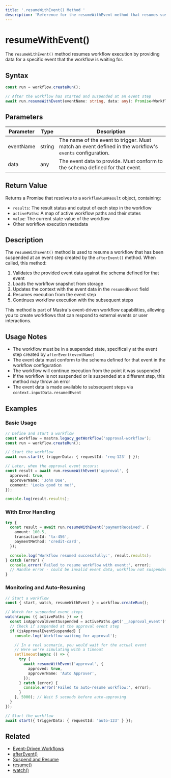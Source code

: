 ```yaml
---
title: '.resumeWithEvent() Method '
description: 'Reference for the resumeWithEvent method that resumes suspended workflows using event data.'
---
```


# resumeWithEvent()

The `resumeWithEvent()` method resumes workflow execution by providing data for a specific event that the workflow is waiting for.

## Syntax

```typescript
const run = workflow.createRun();

// After the workflow has started and suspended at an event step
await run.resumeWithEvent(eventName: string, data: any): Promise<WorkflowRunResult>
```

## Parameters

| Parameter | Type   | Description                                                                                             |
| --------- | ------ | ------------------------------------------------------------------------------------------------------- |
| eventName | string | The name of the event to trigger. Must match an event defined in the workflow's `events` configuration. |
| data      | any    | The event data to provide. Must conform to the schema defined for that event.                           |

## Return Value

Returns a Promise that resolves to a `WorkflowRunResult` object, containing:

- `results`: The result status and output of each step in the workflow
- `activePaths`: A map of active workflow paths and their states
- `value`: The current state value of the workflow
- Other workflow execution metadata

## Description

The `resumeWithEvent()` method is used to resume a workflow that has been suspended at an event step created by the `afterEvent()` method. When called, this method:

1. Validates the provided event data against the schema defined for that event
2. Loads the workflow snapshot from storage
3. Updates the context with the event data in the `resumedEvent` field
4. Resumes execution from the event step
5. Continues workflow execution with the subsequent steps

This method is part of Mastra's event-driven workflow capabilities, allowing you to create workflows that can respond to external events or user interactions.

## Usage Notes

- The workflow must be in a suspended state, specifically at the event step created by `afterEvent(eventName)`
- The event data must conform to the schema defined for that event in the workflow configuration
- The workflow will continue execution from the point it was suspended
- If the workflow is not suspended or is suspended at a different step, this method may throw an error
- The event data is made available to subsequent steps via `context.inputData.resumedEvent`

## Examples

### Basic Usage

```typescript
// Define and start a workflow
const workflow = mastra.legacy_getWorkflow('approval-workflow');
const run = workflow.createRun();

// Start the workflow
await run.start({ triggerData: { requestId: 'req-123' } });

// Later, when the approval event occurs:
const result = await run.resumeWithEvent('approval', {
  approved: true,
  approverName: 'John Doe',
  comment: 'Looks good to me!',
});

console.log(result.results);
```

### With Error Handling

```typescript
try {
  const result = await run.resumeWithEvent('paymentReceived', {
    amount: 100.5,
    transactionId: 'tx-456',
    paymentMethod: 'credit-card',
  });

  console.log('Workflow resumed successfully:', result.results);
} catch (error) {
  console.error('Failed to resume workflow with event:', error);
  // Handle error - could be invalid event data, workflow not suspended, etc.
}
```

### Monitoring and Auto-Resuming

```typescript
// Start a workflow
const { start, watch, resumeWithEvent } = workflow.createRun();

// Watch for suspended event steps
watch(async ({ activePaths }) => {
  const isApprovalEventSuspended = activePaths.get('__approval_event')?.status === 'suspended';
  // Check if suspended at the approval event step
  if (isApprovalEventSuspended) {
    console.log('Workflow waiting for approval');

    // In a real scenario, you would wait for the actual event
    // Here we're simulating with a timeout
    setTimeout(async () => {
      try {
        await resumeWithEvent('approval', {
          approved: true,
          approverName: 'Auto Approver',
        });
      } catch (error) {
        console.error('Failed to auto-resume workflow:', error);
      }
    }, 5000); // Wait 5 seconds before auto-approving
  }
});

// Start the workflow
await start({ triggerData: { requestId: 'auto-123' } });
```

## Related

- [Event-Driven Workflows](./events)
- [afterEvent()](./afterEvent)
- [Suspend and Resume](/docs/workflows-legacy/suspend-and-resume)
- [resume()](./resume)
- [watch()](./watch)
